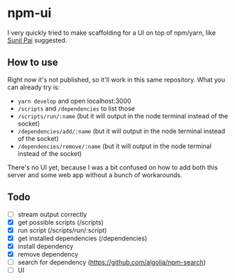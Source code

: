 # npm-ui

I very quickly tried to make scaffolding for a UI on top of npm/yarn, like [Sunil Pai](https://twitter.com/threepointone/status/948559739826376704) suggested.

## How to use

Right now it's not published, so it'll work in this same repository. What you can already try is:

* `yarn develop` and open localhost:3000
* `/scripts` and `/dependencies` to list those
* `/scripts/run/:name` (but it will output in the node terminal instead of the socket)
* `/dependencies/add/:name` (but it will output in the node terminal instead of the socket)
* `/dependencies/remove/:name` (but it will output in the node terminal instead of the socket)

There's no UI yet, because I was a bit confused on how to add both this server and some web app without a bunch of workarounds.

## Todo

* [ ] stream output correctly
* [x] get possible scripts (/scripts)
* [x] run script (/scripts/run/:script)
* [x] get installed dependencies (/dependencies)
* [x] install dependency
* [x] remove dependency
* [ ] search for dependency (https://github.com/algolia/npm-search)
* [ ] UI
